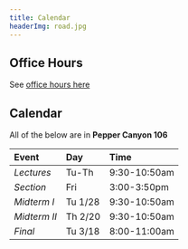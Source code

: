 ```yaml
---
title: Calendar
headerImg: road.jpg
---
```


## Office Hours

See [office hours here](https://ucsd-cse130.github.io/wi25/contact.html)

## Calendar

All of the below are in **Pepper Canyon 106**

| **Event**    | **Day** | **Time**     |
| :----------- | :------ | :----------- |
| _Lectures_   | Tu-Th   | 9:30-10:50am |
| _Section_    | Fri     | 3:00-3:50pm  |
| _Midterm I_  | Tu 1/28 | 9:30-10:50am |
| _Midterm II_ | Th 2/20 | 9:30-10:50am |
| _Final_      | Tu 3/18 | 8:00-11:00am |
